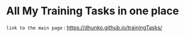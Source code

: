 # All My Training Tasks in one place
`link to the main page` : <https://dhunko.github.io/trainingTasks/>